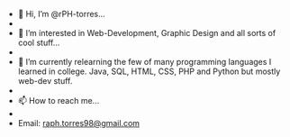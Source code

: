 - 👋 Hi, I’m @rPH-torres...
- 
- 👀 I’m interested in Web-Development, Graphic Design and all sorts of cool stuff...
- 
- 🌱 I’m currently relearning the few of many programming languages I learned in college. Java, SQL, HTML, CSS, PHP and Python but mostly web-dev stuff. 
- 
- 📫 How to reach me...
- 
- Email: raph.torres98@gmail.com

<!---
rPH-torres/rPH-torres is a ✨ special ✨ repository because its `README.md` (this file) appears on your GitHub profile.
You can click the Preview link to take a look at your changes.
--->
